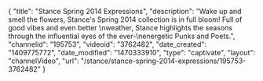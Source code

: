 {
    "title": "Stance Spring 2014 Expressions",
    "description": "Wake up and smell the flowers, Stance's Spring 2014 collection is in full bloom! Full of good vibes and even better \nweather, Stance highlights the seasons through the influential eyes of the ever-\nenergetic Punks and Poets.",
    "channelid": "195753",
    "videoid": "3762482",
    "date_created": "1409775772",
    "date_modified": "1470333910",
    "type": "captivate",
    "layout": "channelVideo",
    "url": "\/stance\/stance-spring-2014-expressions\/195753-3762482"
}